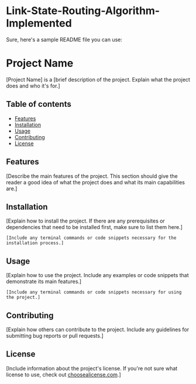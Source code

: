 # Link-State-Routing-Algorithm-Implemented
Sure, here's a sample README file you can use:

# Project Name

[Project Name] is a [brief description of the project. Explain what the project does and who it's for.]

## Table of contents

- [Features](#features)
- [Installation](#installation)
- [Usage](#usage)
- [Contributing](#contributing)
- [License](#license)

## Features

[Describe the main features of the project. This section should give the reader a good idea of what the project does and what its main capabilities are.]

## Installation

[Explain how to install the project. If there are any prerequisites or dependencies that need to be installed first, make sure to list them here.]

```
[Include any terminal commands or code snippets necessary for the installation process.]
```

## Usage

[Explain how to use the project. Include any examples or code snippets that demonstrate its main features.]

```
[Include any terminal commands or code snippets necessary for using the project.]
```

## Contributing

[Explain how others can contribute to the project. Include any guidelines for submitting bug reports or pull requests.]

## License

[Include information about the project's license. If you're not sure what license to use, check out [choosealicense.com](https://choosealicense.com/).]